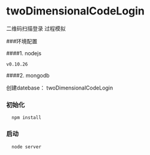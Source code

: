 # twoDimensionalCodeLogin
二维码扫描登录 过程模拟

###环境配置

####1. nodejs 

```
v0.10.26
```

####2. mongodb

创建datebase： twoDimensionalCodeLogin

### 初始化

```
  npm install
```

### 启动

```
  node server
```

